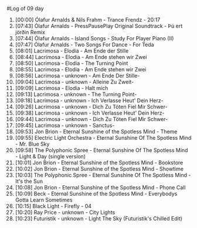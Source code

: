 #Log of 09 day

1. [00:00] Ólafur Arnalds & Nils Frahm - Trance Frendz - 20:17
1. [07:43] Ólafur Arnalds - PressPausePlay Original Soundtrack - Þú ert jörðin Remix
1. [07:44] Ólafur Arnalds - Island Songs - Study For Player Piano (II)
1. [07:47] Ólafur Arnalds - Two Songs For Dance - For Teda
1. [08:01] Lacrimosa - Elodia - Am Ende der Stille
1. [08:44] Lacrimosa - Elodia - Am Ende stehen wir Zwei
1. [08:50] Lacrimosa - Elodia - The Turning Point
1. [08:55] Lacrimosa - Elodia - Am Ende stehen wir Zwei
1. [08:56] Lacrimosa - unknown - Am Ende Der Stille-
1. [09:04] Lacrimosa - unknown - Alleine Zu Zweit-
1. [09:09] Lacrimosa - Elodia - Halt mich
1. [09:13] Lacrimosa - unknown - The Turning Point-
1. [09:18] Lacrimosa - unknown - Ich Verlasse Heut' Dein Herz-
1. [09:26] Lacrimosa - unknown - Dich Zu Töten Fiel Mir Schwer-
1. [09:38] Lacrimosa - unknown - Ich Verlasse Heut' Dein Herz-
1. [09:44] Lacrimosa - unknown - Dich Zu Töten Fiel Mir Schwer-
1. [09:45] Lacrimosa - unknown - Sanctus-
1. [09:53] Jon Brion - Eternal Sunshine of the Spotless Mind - Theme
1. [09:55] Electric Light Orchestra - Eternal Sunshine Of The Spotless Mind - Mr. Blue Sky
1. [09:58] The Polyphonic Spree - Eternal Sunshine Of The Spotless Mind - Light & Day (single version)
1. [10:01] Jon Brion - Eternal Sunshine of the Spotless Mind - Bookstore
1. [10:02] Jon Brion - Eternal Sunshine of the Spotless Mind - Showtime
1. [10:03] The Polyphonic Spree - Eternal Sunshine Of The Spotless Mind - It's the Sun
1. [10:08] Jon Brion - Eternal Sunshine of the Spotless Mind - Phone Call
1. [10:09] Beck - Eternal Sunshine of the Spotless Mind - Everybodys Gotta Learn Sometimes
1. [10:15] Black Light - Firefly - 04
1. [10:20] Ray Price - unknown - City Lights
1. [10:23] Futuristik - unknown - Light The Sky (Futuristik's Chilled Edit)
